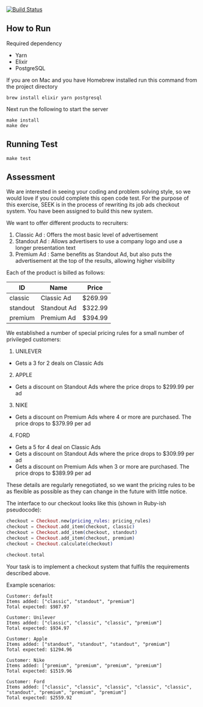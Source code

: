 [![Build Status](https://drone.127labs.com/api/badges/imranismail/seek/status.svg)](https://drone.127labs.com/imranismail/seek)

## How to Run

Required dependency
- Yarn
- Elixir
- PostgreSQL

If you are on Mac and you have Homebrew installed run this command from the project directory

```shell
brew install elixir yarn postgresql
```

Next run the following to start the server

```shell
make install
make dev
```

## Running Test

```shell
make test
```

## Assessment

We are interested in seeing your coding and problem solving style, so we would love if
you could complete this open code test.
For the purpose of this exercise, SEEK is in the process of rewriting its job ads checkout system. You have been assigned to build this new system.

We want to offer different products to recruiters:

1. Classic Ad : Offers the most basic level of advertisement
2. Standout Ad : Allows advertisers to use a company logo and use a longer presentation text
3. Premium Ad : Same benefits as Standout Ad, but also puts the advertisement at the top of the results, allowing higher visibility

Each of the product is billed as follows:

| ID       | Name        | Price   |
| -------- | ----------- | ------- |
| classic  | Classic Ad  | $269.99 |
| standout | Standout Ad | $322.99 |
| premium  | Premium Ad  | $394.99 |

We established a number of special pricing rules for a small number of privileged customers:

1. UNILEVER
  - Gets a 3 for 2 deals on Classic Ads

2. APPLE
  - Gets a discount on Standout Ads where the price drops to $299.99 per ad

3. NIKE
  - Gets a discount on Premium Ads where 4 or more are purchased. The price drops to $379.99 per ad

4. FORD
  - Gets a 5 for 4 deal on Classic Ads
  - Gets a discount on Standout Ads where the price drops to $309.99 per ad
  - Gets a discount on Premium Ads when 3 or more are purchased. The price drops to $389.99 per ad

These details are regularly renegotiated, so we want the pricing rules to be as flexible as
possible as they can change in the future with little notice.

The interface to our checkout looks like this (shown in Ruby-ish pseudocode):

```elixir
checkout = Checkout.new(pricing_rules: pricing_rules)
checkout = Checkout.add_item(checkout, classic)
checkout = Checkout.add_item(checkout, standout)
checkout = Checkout.add_item(checkout, premium)
checkout = Checkout.calculate(checkout)

checkout.total
```

Your task is to implement a checkout system that fulfils the requirements described above.

Example scenarios:

```
Customer: default
Items added: ["classic", "standout", "premium"]
Total expected: $987.97

Customer: Unilever
Items added: ["classic", "classic", "classic", "premium"]
Total expected: $934.97

Customer: Apple
Items added: ["standout", "standout", "standout", "premium"]
Total expected: $1294.96

Customer: Nike
Items added: ["premium", "premium", "premium", "premium"]
Total expected: $1519.96

Customer: Ford
Items added: ["classic", "classic", "classic", "classic", "classic", "standout", "premium", "premium", "premium"]
Total expected: $2559.92
```



